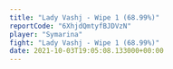 ```yaml
---
title: "Lady Vashj - Wipe 1 (68.99%)"
reportCode: "6XhjdQmtyfBJDVzN"
player: "Symarina"
fight: "Lady Vashj - Wipe 1 (68.99%)"
date: 2021-10-03T19:05:08.133000+00:00
---
```


